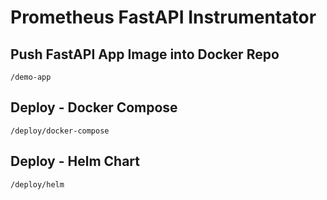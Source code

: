 # Prometheus FastAPI Instrumentator

## Push FastAPI App Image into Docker Repo
`/demo-app`

## Deploy - Docker Compose
`/deploy/docker-compose`

## Deploy - Helm Chart
`/deploy/helm`